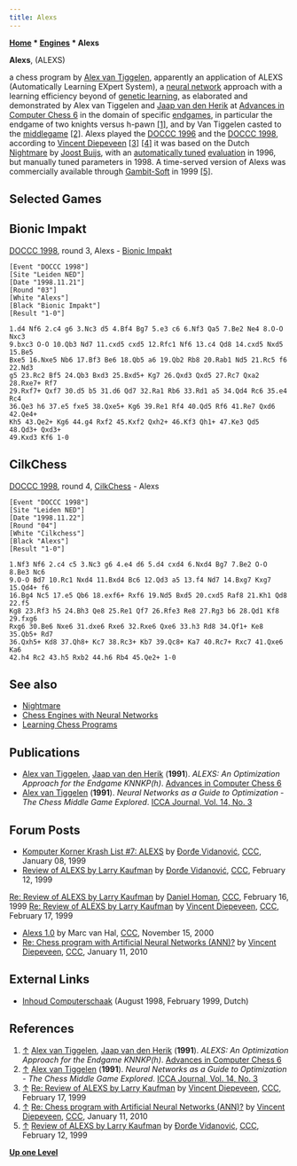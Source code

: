 ```yaml
---
title: Alexs
---
```

**[Home](Home "Home") * [Engines](Engines "Engines") * Alexs**

**Alexs**, (ALEXS)

a chess program by [Alex van Tiggelen](Alex_van_Tiggelen "Alex van Tiggelen"), apparently an application of ALEXS (Automatically Learning EXpert System), a [neural network](Neural_Networks "Neural Networks") approach with a learning efficiency beyond of [genetic learning](Genetic_Programming "Genetic Programming"),
as elaborated and demonstrated by Alex van Tiggelen and [Jaap van den Herik](Jaap_van_den_Herik "Jaap van den Herik") at [Advances in Computer Chess 6](Advances_in_Computer_Chess_6 "Advances in Computer Chess 6") in the domain of specific [endgames](Endgame "Endgame"), in particular the endgame of two knights versus h-pawn <a id="cite-note-1" href="#cite-ref-1">[1]</a>, and by Van Tiggelen casted to the [middlegame](Middlegame "Middlegame") <a id="cite-note-2" href="#cite-ref-2">[2]</a>. Alexs played the [DOCCC 1996](DOCCC_1996 "DOCCC 1996") and the [DOCCC 1998](DOCCC_1998 "DOCCC 1998"), according to [Vincent Diepeveen](Vincent_Diepeveen "Vincent Diepeveen") <a id="cite-note-3" href="#cite-ref-3">[3]</a> <a id="cite-note-4" href="#cite-ref-4">[4]</a> it was based on the Dutch [Nightmare](Nightmare_NL "Nightmare NL") by [Joost Buijs](Joost_Buijs "Joost Buijs"), with an [automatically tuned](Automated_Tuning "Automated Tuning") [evaluation](Evaluation "Evaluation") in 1996, but manually tuned parameters in 1998. A time-served version of Alexs was commercially available through [Gambit-Soft](index.php?title=Gambit-Soft&action=edit&redlink=1 "Gambit-Soft (page does not exist)") in 1999 <a id="cite-note-5" href="#cite-ref-5">[5]</a>.

## Selected Games

## Bionic Impakt

[DOCCC 1998](DOCCC_1998 "DOCCC 1998"), round 3, Alexs - [Bionic Impakt](Bionic_Impakt "Bionic Impakt")

```
[Event "DOCCC 1998"]
[Site "Leiden NED"]
[Date "1998.11.21"]
[Round "03"]
[White "Alexs"]
[Black "Bionic Impakt"]
[Result "1-0"]

1.d4 Nf6 2.c4 g6 3.Nc3 d5 4.Bf4 Bg7 5.e3 c6 6.Nf3 Qa5 7.Be2 Ne4 8.O-O Nxc3
9.bxc3 O-O 10.Qb3 Nd7 11.cxd5 cxd5 12.Rfc1 Nf6 13.c4 Qd8 14.cxd5 Nxd5 15.Be5
Bxe5 16.Nxe5 Nb6 17.Bf3 Be6 18.Qb5 a6 19.Qb2 Rb8 20.Rab1 Nd5 21.Rc5 f6 22.Nd3
g5 23.Rc2 Bf5 24.Qb3 Bxd3 25.Bxd5+ Kg7 26.Qxd3 Qxd5 27.Rc7 Qxa2 28.Rxe7+ Rf7 
29.Rxf7+ Qxf7 30.d5 b5 31.d6 Qd7 32.Ra1 Rb6 33.Rd1 a5 34.Qd4 Rc6 35.e4 Rc4 
36.Qe3 h6 37.e5 fxe5 38.Qxe5+ Kg6 39.Re1 Rf4 40.Qd5 Rf6 41.Re7 Qxd6 42.Qe4+
Kh5 43.Qe2+ Kg6 44.g4 Rxf2 45.Kxf2 Qxh2+ 46.Kf3 Qh1+ 47.Ke3 Qd5 48.Qd3+ Qxd3+ 
49.Kxd3 Kf6 1-0

```

## CilkChess

[DOCCC 1998](DOCCC_1998 "DOCCC 1998"), round 4, [CilkChess](CilkChess "CilkChess") - Alexs

```
[Event "DOCCC 1998"]
[Site "Leiden NED"]
[Date "1998.11.22"]
[Round "04"]
[White "Cilkchess"]
[Black "Alexs"]
[Result "1-0"]

1.Nf3 Nf6 2.c4 c5 3.Nc3 g6 4.e4 d6 5.d4 cxd4 6.Nxd4 Bg7 7.Be2 O-O 8.Be3 Nc6
9.O-O Bd7 10.Rc1 Nxd4 11.Bxd4 Bc6 12.Qd3 a5 13.f4 Nd7 14.Bxg7 Kxg7 15.Qd4+ f6
16.Bg4 Nc5 17.e5 Qb6 18.exf6+ Rxf6 19.Nd5 Bxd5 20.cxd5 Raf8 21.Kh1 Qd8 22.f5 
Kg8 23.Rf3 h5 24.Bh3 Qe8 25.Re1 Qf7 26.Rfe3 Re8 27.Rg3 b6 28.Qd1 Kf8 29.fxg6 
Rxg6 30.Be6 Nxe6 31.dxe6 Rxe6 32.Rxe6 Qxe6 33.h3 Rd8 34.Qf1+ Ke8 35.Qb5+ Rd7 
36.Qxh5+ Kd8 37.Qh8+ Kc7 38.Rc3+ Kb7 39.Qc8+ Ka7 40.Rc7+ Rxc7 41.Qxe6 Ka6 
42.h4 Rc2 43.h5 Rxb2 44.h6 Rb4 45.Qe2+ 1-0

```

## See also

- [Nightmare](Nightmare_NL "Nightmare NL")
- [Chess Engines with Neural Networks](Neural_Networks#engines "Neural Networks")
- [Learning Chess Programs](Learning#Programs "Learning")

## Publications

- [Alex van Tiggelen](Alex_van_Tiggelen "Alex van Tiggelen"), [Jaap van den Herik](Jaap_van_den_Herik "Jaap van den Herik") (**1991**). *ALEXS: An Optimization Approach for the Endgame KNNKP(h)*. [Advances in Computer Chess 6](Advances_in_Computer_Chess_6 "Advances in Computer Chess 6")
- [Alex van Tiggelen](Alex_van_Tiggelen "Alex van Tiggelen") (**1991**). *Neural Networks as a Guide to Optimization - The Chess Middle Game Explored*. [ICCA Journal, Vol. 14, No. 3](ICGA_Journal#14_3 "ICGA Journal")

## Forum Posts

- [Komputer Korner Krash List #7: ALEXS](https://www.stmintz.com/ccc/index.php?id=38800) by [Đorđe Vidanović](%C4%90or%C4%91e_Vidanovi%C4%87 "Đorđe Vidanović"), [CCC](CCC "CCC"), January 08, 1999
- [Review of ALEXS by Larry Kaufman](https://www.stmintz.com/ccc/index.php?id=43056) by [Đorđe Vidanović](%C4%90or%C4%91e_Vidanovi%C4%87 "Đorđe Vidanović"), [CCC](CCC "CCC"), February 12, 1999

[Re: Review of ALEXS by Larry Kaufman](https://www.stmintz.com/ccc/index.php?id=43378) by [Daniel Homan](Daniel_Homan "Daniel Homan"), [CCC](CCC "CCC"), February 16, 1999
[Re: Review of ALEXS by Larry Kaufman](https://www.stmintz.com/ccc/index.php?id=43505) by [Vincent Diepeveen](Vincent_Diepeveen "Vincent Diepeveen"), [CCC](CCC "CCC"), February 17, 1999

- [Alexs 1.0](https://www.stmintz.com/ccc/index.php?id=138920) by Marc van Hal, [CCC](CCC "CCC"), November 15, 2000
- [Re: Chess program with Artificial Neural Networks (ANN)?](http://www.talkchess.com/forum/viewtopic.php?topic_view=threads&p=318017&t=31545) by [Vincent Diepeveen](Vincent_Diepeveen "Vincent Diepeveen"), [CCC](CCC "CCC"), January 11, 2010

## External Links

- [Inhoud Computerschaak](http://old.csvn.nl/inhoud.html) (August 1998, February 1999, Dutch)

## References

1. <a id="cite-ref-1" href="#cite-note-1">↑</a> [Alex van Tiggelen](Alex_van_Tiggelen "Alex van Tiggelen"), [Jaap van den Herik](Jaap_van_den_Herik "Jaap van den Herik") (**1991**). *ALEXS: An Optimization Approach for the Endgame KNNKP(h)*. [Advances in Computer Chess 6](Advances_in_Computer_Chess_6 "Advances in Computer Chess 6")
1. <a id="cite-ref-2" href="#cite-note-2">↑</a> [Alex van Tiggelen](Alex_van_Tiggelen "Alex van Tiggelen") (**1991**). *Neural Networks as a Guide to Optimization - The Chess Middle Game Explored*. [ICCA Journal, Vol. 14, No. 3](ICGA_Journal#14_3 "ICGA Journal")
1. <a id="cite-ref-3" href="#cite-note-3">↑</a> [Re: Review of ALEXS by Larry Kaufman](https://www.stmintz.com/ccc/index.php?id=43505) by [Vincent Diepeveen](Vincent_Diepeveen "Vincent Diepeveen"), [CCC](CCC "CCC"), February 17, 1999
1. <a id="cite-ref-4" href="#cite-note-4">↑</a> [Re: Chess program with Artificial Neural Networks (ANN)?](http://www.talkchess.com/forum/viewtopic.php?topic_view=threads&p=318017&t=31545) by [Vincent Diepeveen](Vincent_Diepeveen "Vincent Diepeveen"), [CCC](CCC "CCC"), January 11, 2010
1. <a id="cite-ref-5" href="#cite-note-5">↑</a> [Review of ALEXS by Larry Kaufman](https://www.stmintz.com/ccc/index.php?id=43056) by [Đorđe Vidanović](%C4%90or%C4%91e_Vidanovi%C4%87 "Đorđe Vidanović"), [CCC](CCC "CCC"), February 12, 1999

**[Up one Level](Engines "Engines")**

